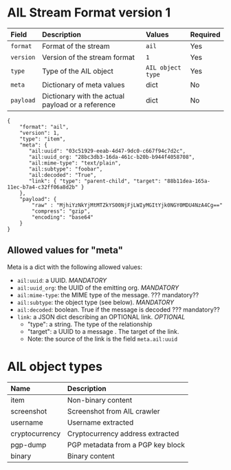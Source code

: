 # AIL Stream Format version 1

|Field|Description|Values|Required|
|:----|:----------|:-----|:-----|
|`format`|Format of the stream|`ail`|Yes|
|`version`|Version of the stream format|`1`|Yes|
|`type`|Type of the AIL object|`AIL object type`|Yes|
|`meta`|Dictionary of meta values|dict|No|
|`payload`|Dictionary with the actual payload or a reference|dict|No| 



~~~
{
    "format": "ail",
    "version": 1,
    "type": "item",
    "meta": {
       "ail:uuid": "03c51929-eeab-4d47-9dc0-c667f94c7d2c",
       "ail:uuid_org: "28bc3db3-16da-461c-b20b-b944f4058708",
       "ail:mime-type": "text/plain",
       "ail:subtype": "foobar",
       "ail:decoded": "True",
       "link": { "type": "parent-child", "target": "88b11dea-165a-11ec-b7a4-c32ff06a8d2b" }
    },
    "payload": {
        "raw" : "MjhiYzNkYjMtMTZkYS00NjFjLWIyMGItYjk0NGY0MDU4NzA4Cg=="
        "compress": "gzip",
        "encoding": "base64"
    }
}
~~~

## Allowed values for "meta"

Meta is a dict with the following allowed values:
  * `ail:uuid`: a UUID. *MANDATORY*
  * `ail:uuid_org`: the UUID of the emitting org. *MANDATORY*
  * `ail:mime-type`: the MIME type of the message. ??? mandatory??
  * `ail:subtype`: the object type (see below). *MANDATORY*
  * `ail:decoded`: boolean. True if the message is decoded ??? mandatory??
  * `link`: a JSON dict describing an OPTIONAL link. *OPTIONAL*
    * "type": a string. The type of the relationship
    * "target": a UUID to a message . The target of the link.
    * Note: the source of the link is the field `meta.ail:uuid`

# AIL object types

|Name|Description|
|:---|:----------|
|item|Non-binary content|
|screenshot|Screenshot from AIL crawler|
|username|Username extracted|
|cryptocurrency|Cryptocurrency address extracted|
|pgp-dump|PGP metadata from a PGP key block|
|binary|Binary content|
